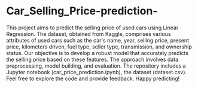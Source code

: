 # Car_Selling_Price-prediction-
This project aims to predict the selling price of used cars using Linear Regression. The dataset, obtained from Kaggle, comprises various attributes of used cars such as the car's name, year, selling price, present price, kilometers driven, fuel type, seller type, transmission, and ownership status. Our objective is to develop a robust model that accurately predicts the selling price based on these features. The approach involves data preprocessing, model building, and evaluation. The repository includes a Jupyter notebook (car_price_prediction.ipynb), the dataset (dataset.csv). Feel free to explore the code and provide feedback. Happy predicting!
